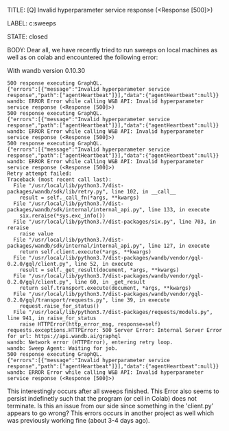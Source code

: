 TITLE:
[Q] Invalid hyperparameter service response (<Response [500]>)

LABEL:
c:sweeps

STATE:
closed

BODY:
Dear all, we have recently tried to run sweeps on local machines as well as on colab and encountered the following error:

With wandb version 0.10.30

```
500 response executing GraphQL.
{"errors":[{"message":"Invalid hyperparameter service response","path":["agentHeartbeat"]}],"data":{"agentHeartbeat":null}}
wandb: ERROR Error while calling W&B API: Invalid hyperparameter service response (<Response [500]>)
500 response executing GraphQL.
{"errors":[{"message":"Invalid hyperparameter service response","path":["agentHeartbeat"]}],"data":{"agentHeartbeat":null}}
wandb: ERROR Error while calling W&B API: Invalid hyperparameter service response (<Response [500]>)
500 response executing GraphQL.
{"errors":[{"message":"Invalid hyperparameter service response","path":["agentHeartbeat"]}],"data":{"agentHeartbeat":null}}
wandb: ERROR Error while calling W&B API: Invalid hyperparameter service response (<Response [500]>)
Retry attempt failed:
Traceback (most recent call last):
  File "/usr/local/lib/python3.7/dist-packages/wandb/sdk/lib/retry.py", line 102, in __call__
    result = self._call_fn(*args, **kwargs)
  File "/usr/local/lib/python3.7/dist-packages/wandb/sdk/internal/internal_api.py", line 133, in execute
    six.reraise(*sys.exc_info())
  File "/usr/local/lib/python3.7/dist-packages/six.py", line 703, in reraise
    raise value
  File "/usr/local/lib/python3.7/dist-packages/wandb/sdk/internal/internal_api.py", line 127, in execute
    return self.client.execute(*args, **kwargs)
  File "/usr/local/lib/python3.7/dist-packages/wandb/vendor/gql-0.2.0/gql/client.py", line 52, in execute
    result = self._get_result(document, *args, **kwargs)
  File "/usr/local/lib/python3.7/dist-packages/wandb/vendor/gql-0.2.0/gql/client.py", line 60, in _get_result
    return self.transport.execute(document, *args, **kwargs)
  File "/usr/local/lib/python3.7/dist-packages/wandb/vendor/gql-0.2.0/gql/transport/requests.py", line 39, in execute
    request.raise_for_status()
  File "/usr/local/lib/python3.7/dist-packages/requests/models.py", line 941, in raise_for_status
    raise HTTPError(http_error_msg, response=self)
requests.exceptions.HTTPError: 500 Server Error: Internal Server Error for url: https://api.wandb.ai/graphql
wandb: Network error (HTTPError), entering retry loop.
wandb: Sweep Agent: Waiting for job.
500 response executing GraphQL.
{"errors":[{"message":"Invalid hyperparameter service response","path":["agentHeartbeat"]}],"data":{"agentHeartbeat":null}}
wandb: ERROR Error while calling W&B API: Invalid hyperparameter service response (<Response [500]>)
```

This interestingly occurs after all sweeps finished. This Error also seems to persist indefinetly such that the program (or cell in Colab) does not terminate. Is this an issue from our side since something in the 'client.py' appears to go wrong?
This errors occurs in another project as well which was previously working fine (about 3-4 days ago).

